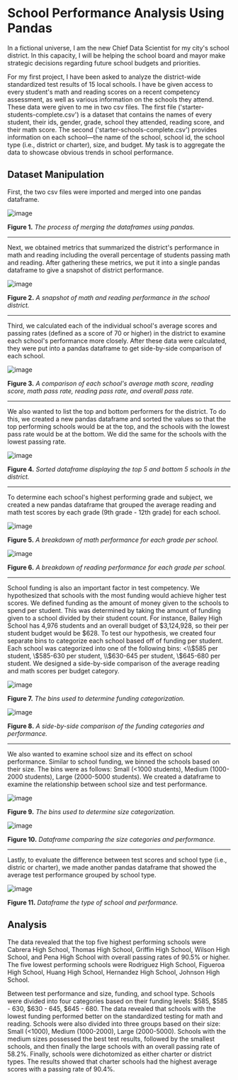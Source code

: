 # School Performance Analysis Using Pandas

In a fictional universe, I am the new Chief Data Scientist for my city's school district. In this capacity, I will be helping the school board and mayor make strategic decisions regarding future school budgets and priorities.

For my first project, I have been asked to analyze the district-wide standardized test results of 15 local schools. I have be given access to every student's math and reading scores on a recent competency assessment, as well as various information on the schools they attend. These data were given to me in two csv files. The first file ('starter-students-complete.csv') is a dataset that contains the names of every student, their ids, gender, grade, school they attended, reading score, and their math score. The second ('starter-schools-complete.csv') provides information on each school—the name of the school, school id, the school type (i.e., district or charter), size, and budget. My task is to aggregate the data to showcase obvious trends in school performance.

## Dataset Manipulation
First, the two csv files were imported and merged into one pandas dataframe.

![image](https://github.com/nicholaishaw/pandas-challenge/assets/135463220/91994bad-ccba-4d10-b0a9-5401013378ce)

**Figure 1.** *The process of merging the dataframes using pandas.*

___
Next, we obtained metrics that summarized the district's performance in math and reading including the overall percentage of students passing math and reading. After gathering these metrics, we put it into a single pandas dataframe to give a snapshot of district performance.

![image](https://github.com/nicholaishaw/pandas-challenge/assets/135463220/c1bf4a61-66c7-4b03-a308-888b0661fbad)

**Figure 2.** *A snapshot of math and reading performance in the school district.*

___
Third, we calculated each of the individual school's average scores and passing rates (defined as a score of 70 or higher) in the district to examine each school's performance more closely. After these data were calculated, they were put into a pandas dataframe to get side-by-side comparison of each school.

![image](https://github.com/nicholaishaw/pandas-challenge/assets/135463220/1f97e48d-9147-450a-a91d-652e1d29e7f9)

**Figure 3.** *A comparison of each school's average math score, reading score, math pass rate, reading pass rate, and overall pass rate.*

___
We also wanted to list the top and bottom performers for the district. To do this, we created a new pandas dataframe and sorted the values so that the top performing schools would be at the top, and the schools with the lowest pass rate would be at the bottom. We did the same for the schools with the lowest passing rate.

![image](https://github.com/nicholaishaw/pandas-challenge/assets/135463220/08601aeb-f03a-45f1-b532-7cbf4728eb19)

**Figure 4.** *Sorted dataframe displaying the top 5 and bottom 5 schools in the district.*

___
To determine each school's highest performing grade and subject, we created a new pandas dataframe that grouped the average reading and math test scores by each grade (9th grade - 12th grade) for each school.

![image](https://github.com/nicholaishaw/pandas-challenge/assets/135463220/7a84d6ff-16a8-4f5f-8b90-63bb974cbb82)

**Figure 5.** *A breakdown of math performance for each grade per school.*

![image](https://github.com/nicholaishaw/pandas-challenge/assets/135463220/d1533e38-b2b5-4229-8c2f-4b7cdbeada1b)

**Figure 6.** *A breakdown of reading performance for each grade per school.*
___
School funding is also an important factor in test competency. We hypothesized that schools with the most funding would achieve higher test scores. We defined funding as the amount of money given to the schools to spend per student. This was determined by taking the amount of funding given to a school divided by their student count. For instance, Bailey High School has 4,976 students and an overall budget of $3,124,928, so their per student budget would be $628. To test our hypothesis, we created four separate bins to categorize each school based off of funding per student. Each school was categorized into one of the following bins: <\\$585 per student, \\$585-630 per student, \\$630-645 per student, \\$645-680 per student. We designed a side-by-side comparison of the average reading and math scores per budget category.

![image](https://github.com/nicholaishaw/pandas-challenge/assets/135463220/8c8cb700-d6a2-411b-8214-d852d3a1fe72)

**Figure 7.** *The bins used to determine funding categorization.*

![image](https://github.com/nicholaishaw/pandas-challenge/assets/135463220/f215b810-5cfb-46e9-b6af-043a6e013a13)

**Figure 8.** *A side-by-side comparison of the funding categories and performance.*

___
We also wanted to examine school size and its effect on school performance. Similar to school funding, we binned the schools based on their size. The bins were as follows: Small (<1000 students), Medium (1000-2000 students), Large (2000-5000 students). We created a dataframe to examine the relationship between school size and test performance. 

![image](https://github.com/nicholaishaw/pandas-challenge/assets/135463220/f48fd38e-49c6-4e1b-986e-67496ee7c045)

**Figure 9.** *The bins used to determine size categorization.*

![image](https://github.com/nicholaishaw/pandas-challenge/assets/135463220/0a807d2a-8123-4def-9dd2-52e8f2c29266)

**Figure 10.** *Dataframe comparing the size categories and performance.*

___
Lastly, to evaluate the difference between test scores and school type (i.e., distric or charter), we made another pandas dataframe that showed the average test performance grouped by school type. 

![image](https://github.com/nicholaishaw/pandas-challenge/assets/135463220/def57f34-2ec4-476c-aa16-71522b609681)

**Figure 11.** *Dataframe the type of school and performance.*

## Analysis
The data revealed that the top five highest performing schools were Cabrera High School, Thomas High School, Griffin High School, Wilson High School, and Pena High School with overall passing rates of 90.5% or higher. The five lowest performing schools were Rodriguez High School, Figueroa High School, Huang High School, Hernandez High School, Johnson High School.

Between test performance and size, funding, and school type. Schools were divided into four categories based on their funding levels: $585, $585 - 630, $630 - 645, $645 - 680. The data revealed that schools with the lowest funding performed better on the standardized testing for math and reading. Schools were also divided into three groups based on their size: Small (<1000), Medium (1000-2000), Large (2000-5000). Schools with the medium sizes possessed the best test results, followed by the smallest schools, and then finally the large schools with an overall passing rate of 58.2%. Finally, schools were dichotomized as either charter or district types. The results showed that charter schools had the highest average scores with a passing rate of 90.4%.
